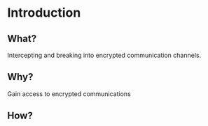 # Introduction

## What?

Intercepting and breaking into encrypted communication channels.

## Why?

Gain access to encrypted communications

## How?



